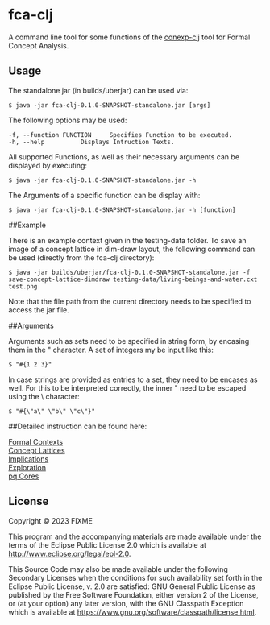 # fca-clj

A command line tool for some functions of the [conexp-clj](https://github.com/tomhanika/conexp-clj) tool for Formal Concept Analysis.

## Usage

The standalone jar (in builds/uberjar) can be used via:

    $ java -jar fca-clj-0.1.0-SNAPSHOT-standalone.jar [args]

The following options may be used:

```
-f, --function FUNCTION 	Specifies Function to be executed.
-h, --help 			Displays Intruction Texts.
```

All supported Functions, as well as their necessary arguments can be displayed by executing:

    $ java -jar fca-clj-0.1.0-SNAPSHOT-standalone.jar -h

The Arguments of a specific function can be display with:

    $ java -jar fca-clj-0.1.0-SNAPSHOT-standalone.jar -h [function]

##Example

There is an example context given in the testing-data folder. To save an image of a concept lattice in dim-draw layout, the following command can be used (directly from the fca-clj directory):

    $ java -jar builds/uberjar/fca-clj-0.1.0-SNAPSHOT-standalone.jar -f save-concept-lattice-dimdraw testing-data/living-beings-and-water.cxt test.png

Note that the file path from the current directory needs to be specified to access the jar file.

##Arguments

Arguments such as sets need to be specified in string form, by encasing them in the " character.
A set of integers my be input like this:

    $ "#{1 2 3}"

In case strings are provided as entries to a set, they need to be encases as well. For this to be interpreted correctly, the inner " need to be escaped using the \ character:

    $ "#{\"a\" \"b\" \"c\"}"


##Detailed instruction can be found here:

[Formal Contexts](doc/Formal-Contexts.org)   
[Concept Lattices](doc/Concept-Lattices.org)   
[Implications](doc/Implications.org)   
[Exploration](doc/Exploration.org)   
[pq Cores](doc/pqcores.org)   


## License

Copyright © 2023 FIXME

This program and the accompanying materials are made available under the
terms of the Eclipse Public License 2.0 which is available at
http://www.eclipse.org/legal/epl-2.0.

This Source Code may also be made available under the following Secondary
Licenses when the conditions for such availability set forth in the Eclipse
Public License, v. 2.0 are satisfied: GNU General Public License as published by
the Free Software Foundation, either version 2 of the License, or (at your
option) any later version, with the GNU Classpath Exception which is available
at https://www.gnu.org/software/classpath/license.html.